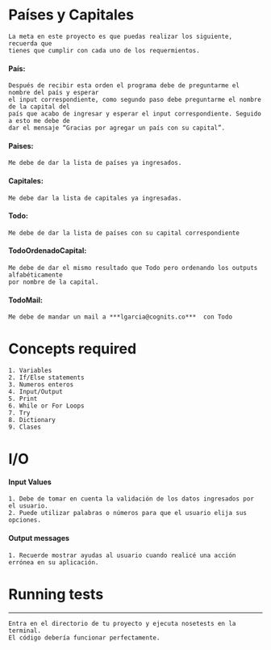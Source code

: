 # Países y Capitales
	La meta en este proyecto es que puedas realizar los siguiente, recuerda que 
	tienes que cumplir con cada uno de los requermientos.

#### **País:**
	Después de recibir esta orden el programa debe de preguntarme el nombre del país y esperar
	el input correspondiente, como segundo paso debe preguntarme el nombre de la capital del 
	país que acabo de ingresar y esperar el input correspondiente. Seguido a esto me debe de
	dar el mensaje “Gracias por agregar un país con su capital”.
 
#### **Paises:**
	Me debe de dar la lista de países ya ingresados.
 
#### **Capitales:**
	Me debe dar la lista de capitales ya ingresadas.
 
#### **Todo:**
	Me debe de dar la lista de países con su capital correspondiente
 
#### **TodoOrdenadoCapital:**
	Me debe de dar el mismo resultado que Todo pero ordenando los outputs alfabéticamente 
	por nombre de la capital.
 
#### **TodoMail:**
	Me debe de mandar un mail a ***lgarcia@cognits.co***  con Todo

# Concepts required
	1. Variables
	2. If/Else statements
	3. Numeros enteros
	4. Input/Output
	5. Print
	6. While or For Loops
	7. Try
	8. Dictionary
	9. Clases

# I/O

#### Input Values
	1. Debe de tomar en cuenta la validación de los datos ingresados por el usuario.
	2. Puede utilizar palabras o números para que el usuario elija sus opciones.

#### Output messages
	1. Recuerde mostrar ayudas al usuario cuando realicé una acción errónea en su aplicación.


# Running tests
---
	Entra en el directorio de tu proyecto y ejecuta nosetests en la terminal. 
	El código debería funcionar perfectamente.
